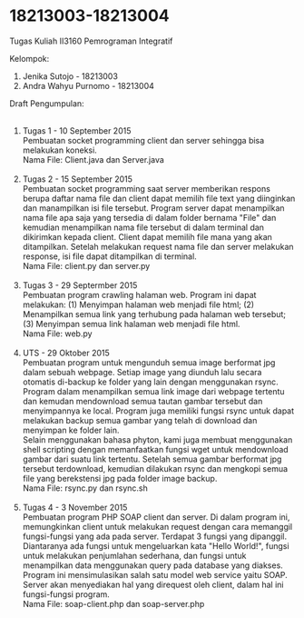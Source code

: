 # 18213003-18213004
Tugas Kuliah II3160 Pemrograman Integratif

Kelompok: <br>
1. Jenika Sutojo - 18213003 <br>
2. Andra Wahyu Purnomo - 18213004

Draft Pengumpulan: <br><br>
1. Tugas 1 - 10 September 2015<br>
   Pembuatan socket programming client dan server sehingga bisa melakukan koneksi.<br>
   Nama File: Client.java dan Server.java<br><br>
2. Tugas 2 - 15 September 2015<br>
   Pembuatan socket programming saat server memberikan respons berupa daftar nama file dan client dapat memilih file text yang diinginkan dan manampilkan isi file tersebut. Program server dapat menampilkan nama file apa saja yang tersedia di dalam folder bernama "File" dan kemudian menampilkan nama file tersebut di dalam terminal dan dikirimkan kepada client. Client dapat memilih file mana yang akan ditampilkan. Setelah melakukan request nama file dan server melakukan response, isi file dapat ditampilkan di terminal. <br>
   Nama File: client.py dan server.py<br><br>
3. Tugas 3 - 29 Septermber 2015<br>
   Pembuatan program crawling halaman web. Program ini dapat melakukan: (1) Menyimpan halaman web menjadi file html; (2) Menampilkan semua link yang terhubung pada halaman web tersebut; (3) Menyimpan semua link halaman web menjadi file html. <br>
   Nama File: web.py<br><br>
4. UTS - 29 Oktober 2015<br>
   Pembuatan program untuk mengunduh semua image berformat jpg dalam sebuah webpage. Setiap image yang diunduh lalu secara otomatis di-backup ke folder yang lain dengan menggunakan rsync. Program dalam menampilkan semua link image dari webpage tertentu dan kemudan mendownload semua tautan gambar tersebut dan menyimpannya ke local. Program juga memiliki fungsi rsync untuk dapat melakukan backup semua gambar yang telah di download dan menyimpan ke folder lain. <br>
   Selain menggunakan bahasa phyton, kami juga membuat menggunakan shell scripting dengan memanfaatkan fungsi wget untuk mendownload gambar dari suatu link tertentu. Setelah semua gambar berformat jpg tersebut terdownload, kemudian dilakukan rsync dan mengkopi semua file yang berekstensi jpg pada folder image backup.<br>
   Nama File: rsync.py dan rsync.sh<br><br>
5. Tugas 4 - 3 November 2015<br>
   Pembuatan program PHP SOAP client dan server. Di dalam program ini, memungkinkan client untuk melakukan request dengan cara memanggil fungsi-fungsi yang ada pada server. Terdapat 3 fungsi yang dipanggil. Diantaranya ada fungsi untuk mengeluarkan kata "Hello World!", fungsi untuk melakukan penjumlahan sederhana, dan fungsi untuk menampilkan data menggunakan query pada database yang diakses. Program ini mensimulasikan salah satu model web service yaitu SOAP. Server akan menyediakan hal yang direquest oleh client, dalam hal ini fungsi-fungsi program.<br>
   Nama File: soap-client.php dan soap-server.php<br><br>

